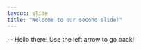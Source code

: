 ```yaml
---
layout: slide
title: "Welcome to our second slide!"
---
```

-- Hello there!
Use the left arrow to go back!
